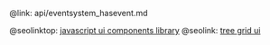 @link: api/eventsystem_hasevent.md

@seolinktop: [javascript ui components library](https://webix.com)
@seolink: [tree grid ui](https://webix.com/widget/treetable/)